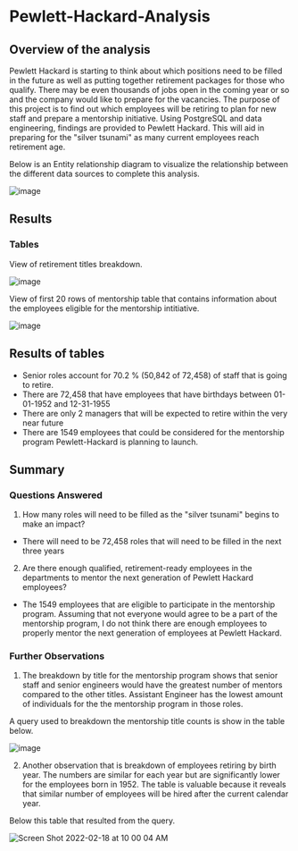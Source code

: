 # Pewlett-Hackard-Analysis

## Overview of the analysis 

Pewlett Hackard is starting to think about which positions need to be filled in the future as well as putting together retirement packages for those who qualify. There may be even thousands of jobs open in the coming year or so and the company would like to prepare for the vacancies. The purpose of this project is to find out which employees will be retiring to plan for new staff and prepare a mentorship initiative. Using PostgreSQL and data engineering, findings are provided to Pewlett Hackard. This will aid in preparing for the "silver tsunami" as many current employees reach retirement age.

Below is an Entity relationship diagram to visualize the relationship between the different data sources to complete this analysis.

![image](https://user-images.githubusercontent.com/96553992/154599906-46856a35-c063-4d5f-b8b8-427c7a9b1d84.png)



## Results 

### Tables 

View of retirement titles breakdown.

![image](https://user-images.githubusercontent.com/96553992/154606662-bf4c340b-775c-429d-a05f-e1bfdbf64177.png)

View of first 20 rows of mentorship table that contains information about the employees eligible for the mentorship intitiative. 

![image](https://user-images.githubusercontent.com/96553992/154718261-a3ae7052-0f11-4a65-852b-8671464b8964.png)

## Results of tables
* Senior roles account for 70.2 % (50,842 of 72,458) of staff that is going to retire.
* There are 72,458 that have employees that have birthdays between 01-01-1952 and 12-31-1955
* There are only 2 managers that will be expected to retire within the very near future
* There are 1549 employees that could be considered for the mentorship program Pewlett-Hackard is planning to launch.

## Summary

### Questions Answered

1) How many roles will need to be filled as the "silver tsunami" begins to make an impact?
  * There will need to be 72,458 roles that will need to be filled in the next three years
2) Are there enough qualified, retirement-ready employees in the departments to mentor the next generation of Pewlett Hackard employees?
  * The 1549 employees that are eligible to participate in the mentorship program. Assuming that not everyone would agree to be a part of the mentorship program, I do not think there are enough employees to properly mentor the next generation of employees at Pewlett Hackard.

### Further Observations


1) The breakdown by title for the mentorship program shows that senior staff and senior engineers would have the greatest number of mentors compared to the other titles. Assistant Engineer has the lowest amount of individuals for the the mentorship program in those roles.

A query used to breakdown the mentorship title counts is show in the table below.

![image](https://user-images.githubusercontent.com/96553992/154696503-009f2cba-9488-479e-84b1-264bdc05921c.png)

2) Another observation that is breakdown of employees retiring by birth year. The numbers are similar for each year but are significantly lower for the employees born in 1952. The table is valuable because it reveals  that similar number of employees will be hired after the current calendar year.

Below this table that resulted from the query.

![Screen Shot 2022-02-18 at 10 00 04 AM](https://user-images.githubusercontent.com/96553992/154707313-fb132c74-60f1-4d57-84bf-fec006b617d1.png)

